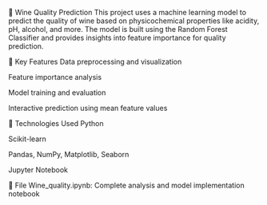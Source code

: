 
🍷 Wine Quality Prediction
This project uses a machine learning model to predict the quality of wine based on physicochemical properties like acidity, pH, alcohol, and more. The model is built using the Random Forest Classifier and provides insights into feature importance for quality prediction.

📌 Key Features
Data preprocessing and visualization

Feature importance analysis

Model training and evaluation

Interactive prediction using mean feature values

🔧 Technologies Used
Python

Scikit-learn

Pandas, NumPy, Matplotlib, Seaborn

Jupyter Notebook

📁 File
Wine_quality.ipynb: Complete analysis and model implementation notebook
